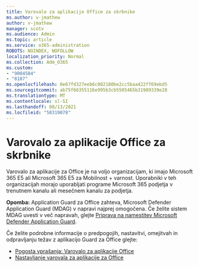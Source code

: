 ```yaml
---
title: Varovalo za aplikacije Office za skrbnike
ms.author: v-jmathew
author: v-jmathew
manager: scotv
ms.audience: Admin
ms.topic: article
ms.service: o365-administration
ROBOTS: NOINDEX, NOFOLLOW
localization_priority: Normal
ms.collection: Adm_O365
ms.custom:
- "9004584"
- "8187"
ms.openlocfilehash: 0e67fd327eeb6c802180be2cc5baa422ff69ebd5
ms.sourcegitcommit: ab75f66355116e995b3cb5505465b31989339e28
ms.translationtype: MT
ms.contentlocale: sl-SI
ms.lasthandoff: 08/13/2021
ms.locfileid: "58319078"
---
```

# <a name="application-guard-for-office-for-admins"></a>Varovalo za aplikacije Office za skrbnike

Varovalo za aplikacije za Office je na voljo organizacijam, ki imajo Microsoft 365 E5 ali Microsoft 365 E5 za Mobilnost + varnost. Uporabniki v teh organizacijah morajo uporabljati programe Microsoft 365 podjetja v trenutnem kanalu ali mesečnem kanalu za podjetja.

**Opomba:** Application Guard za Office zahteva, Microsoft Defender Application Guard (MDAG) v napravi najprej omogočena. Če želite sistem MDAG uvesti v več napravah, glejte [Priprava na namestitev Microsoft Defender Application Guard](https://docs.microsoft.com/windows/security/threat-protection/microsoft-defender-application-guard/install-md-app-guard).

Če želite podrobne informacije o predpogojih, nastavitvi, omejitvah in odpravljanju težav z aplikacijo Guard za Office glejte:

- [Pogosta vprašanja: Varovalo za aplikacije Office](https://support.microsoft.com/office/application-guard-for-office-9e0fb9c2-ffad-43bf-8ba3-78f785fdba46)
- [Nastavljanje varovala za aplikacije za Office](https://docs.microsoft.com/microsoft-365/security/office-365-security/install-app-guard)
